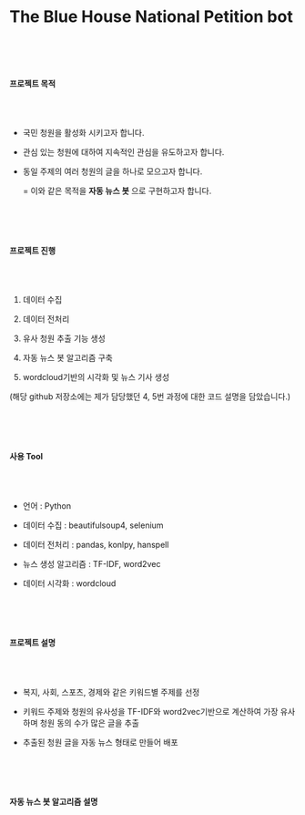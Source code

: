 # The Blue House National Petition bot

<br/>
<br/>
<br/>

#### 프로젝트 목적

<br/>
<br/>

- 국민 청원을 활성화 시키고자 합니다.     

- 관심 있는 청원에 대하여 지속적인 관심을 유도하고자 합니다.

- 동일 주제의 여러 청원의 글을 하나로 모으고자 합니다.

   = 이와 같은 목적을 **자동 뉴스 봇** 으로 구현하고자 합니다.       

<br/>
<br/>
<br/>

#### 프로젝트 진행

<br/>
<br/>

1. 데이터 수집

2. 데이터 전처리

3. 유사 청원 추출 기능 생성

4. 자동 뉴스 봇 알고리즘 구축

5. wordcloud기반의 시각화 및 뉴스 기사 생성

(해당 github 저장소에는 제가 담당했던 4, 5번 과정에 대한 코드 설명을 담았습니다.)

<br/>
<br/>
<br/>

#### 사용 Tool

<br/>
<br/>

- 언어 : Python

- 데이터 수집 : beautifulsoup4, selenium

- 데이터 전처리 : pandas, konlpy, hanspell

- 뉴스 생성 알고리즘 : TF-IDF, word2vec

- 데이터 시각화 : wordcloud

<br/>
<br/>
<br/>

#### 프로젝트 설명

<br/>
<br/>

- 복지, 사회, 스포츠, 경제와 같은 키워드별 주제를 선정

- 키워드 주제와 청원의 유사성을 TF-IDF와 word2vec기반으로 계산하여 가장 유사하며 청원 동의 수가 많은 글을 추출

- 추출된 청원 글을 자동 뉴스 형태로 만들어 배포

<br/>
<br/>
<br/>

#### 자동 뉴스 봇 알고리즘 설명

<br/>
<br/>







